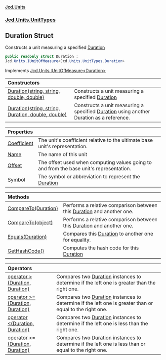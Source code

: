 #### [Jcd.Units](index.md 'index')
### [Jcd.Units.UnitTypes](Jcd.Units.UnitTypes.md 'Jcd.Units.UnitTypes')

## Duration Struct

Constructs a unit measuring a specified [Duration](Jcd.Units.UnitTypes.Duration.md 'Jcd.Units.UnitTypes.Duration')

```csharp
public readonly struct Duration :
Jcd.Units.IUnitOfMeasure<Jcd.Units.UnitTypes.Duration>
```

Implements [Jcd.Units.IUnitOfMeasure&lt;](Jcd.Units.IUnitOfMeasure_TUnits_.md 'Jcd.Units.IUnitOfMeasure<TUnits>')[Duration](Jcd.Units.UnitTypes.Duration.md 'Jcd.Units.UnitTypes.Duration')[&gt;](Jcd.Units.IUnitOfMeasure_TUnits_.md 'Jcd.Units.IUnitOfMeasure<TUnits>')

| Constructors | |
| :--- | :--- |
| [Duration(string, string, double, double)](Jcd.Units.UnitTypes.Duration.Duration(string,string,double,double).md 'Jcd.Units.UnitTypes.Duration.Duration(string, string, double, double)') | Constructs a unit measuring a specified [Duration](Jcd.Units.UnitTypes.Duration.md 'Jcd.Units.UnitTypes.Duration') |
| [Duration(string, string, Duration, double, double)](Jcd.Units.UnitTypes.Duration.Duration(string,string,Jcd.Units.UnitTypes.Duration,double,double).md 'Jcd.Units.UnitTypes.Duration.Duration(string, string, Jcd.Units.UnitTypes.Duration, double, double)') | Constructs a unit measuring a specified [Duration](Jcd.Units.UnitTypes.Duration.md 'Jcd.Units.UnitTypes.Duration') using another Duration as a reference. |

| Properties | |
| :--- | :--- |
| [Coefficient](Jcd.Units.UnitTypes.Duration.Coefficient.md 'Jcd.Units.UnitTypes.Duration.Coefficient') | The unit's coefficient relative to the ultimate base unit's representation. |
| [Name](Jcd.Units.UnitTypes.Duration.Name.md 'Jcd.Units.UnitTypes.Duration.Name') | The name of this unit |
| [Offset](Jcd.Units.UnitTypes.Duration.Offset.md 'Jcd.Units.UnitTypes.Duration.Offset') | The offset used when computing values going to and from the base unit's representation. |
| [Symbol](Jcd.Units.UnitTypes.Duration.Symbol.md 'Jcd.Units.UnitTypes.Duration.Symbol') | The symbol or abbreviation to represent the [Duration](Jcd.Units.UnitTypes.Duration.md 'Jcd.Units.UnitTypes.Duration') |

| Methods | |
| :--- | :--- |
| [CompareTo(Duration)](Jcd.Units.UnitTypes.Duration.CompareTo(Jcd.Units.UnitTypes.Duration).md 'Jcd.Units.UnitTypes.Duration.CompareTo(Jcd.Units.UnitTypes.Duration)') | Performs a relative comparison between this [Duration](Jcd.Units.UnitTypes.Duration.md 'Jcd.Units.UnitTypes.Duration') and another one. |
| [CompareTo(object)](Jcd.Units.UnitTypes.Duration.CompareTo(object).md 'Jcd.Units.UnitTypes.Duration.CompareTo(object)') | Performs a relative comparison between this [Duration](Jcd.Units.UnitTypes.Duration.md 'Jcd.Units.UnitTypes.Duration') and another one. |
| [Equals(Duration)](Jcd.Units.UnitTypes.Duration.Equals(Jcd.Units.UnitTypes.Duration).md 'Jcd.Units.UnitTypes.Duration.Equals(Jcd.Units.UnitTypes.Duration)') | Compares this [Duration](Jcd.Units.UnitTypes.Duration.md 'Jcd.Units.UnitTypes.Duration') to another one for equality. |
| [GetHashCode()](Jcd.Units.UnitTypes.Duration.GetHashCode().md 'Jcd.Units.UnitTypes.Duration.GetHashCode()') | Computes the hash code for this [Duration](Jcd.Units.UnitTypes.Duration.md 'Jcd.Units.UnitTypes.Duration') |

| Operators | |
| :--- | :--- |
| [operator &gt;(Duration, Duration)](Jcd.Units.UnitTypes.Duration.op_GreaterThan(Jcd.Units.UnitTypes.Duration,Jcd.Units.UnitTypes.Duration).md 'Jcd.Units.UnitTypes.Duration.op_GreaterThan(Jcd.Units.UnitTypes.Duration, Jcd.Units.UnitTypes.Duration)') | Compares two [Duration](Jcd.Units.UnitTypes.Duration.md 'Jcd.Units.UnitTypes.Duration') instances to determine if the left one is greater than the right one. |
| [operator &gt;=(Duration, Duration)](Jcd.Units.UnitTypes.Duration.op_GreaterThanOrEqual(Jcd.Units.UnitTypes.Duration,Jcd.Units.UnitTypes.Duration).md 'Jcd.Units.UnitTypes.Duration.op_GreaterThanOrEqual(Jcd.Units.UnitTypes.Duration, Jcd.Units.UnitTypes.Duration)') | Compares two [Duration](Jcd.Units.UnitTypes.Duration.md 'Jcd.Units.UnitTypes.Duration') instances to determine if the left one is greater than or equal to the right one. |
| [operator &lt;(Duration, Duration)](Jcd.Units.UnitTypes.Duration.op_LessThan(Jcd.Units.UnitTypes.Duration,Jcd.Units.UnitTypes.Duration).md 'Jcd.Units.UnitTypes.Duration.op_LessThan(Jcd.Units.UnitTypes.Duration, Jcd.Units.UnitTypes.Duration)') | Compares two [Duration](Jcd.Units.UnitTypes.Duration.md 'Jcd.Units.UnitTypes.Duration') instances to determine if the left one is less than the right one. |
| [operator &lt;=(Duration, Duration)](Jcd.Units.UnitTypes.Duration.op_LessThanOrEqual(Jcd.Units.UnitTypes.Duration,Jcd.Units.UnitTypes.Duration).md 'Jcd.Units.UnitTypes.Duration.op_LessThanOrEqual(Jcd.Units.UnitTypes.Duration, Jcd.Units.UnitTypes.Duration)') | Compares two [Duration](Jcd.Units.UnitTypes.Duration.md 'Jcd.Units.UnitTypes.Duration') instances to determine if the left one is less than or equal to the right one. |
